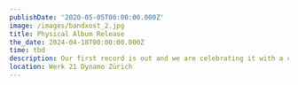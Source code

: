 ```yaml
---
publishDate: '2020-05-05T00:00:00.000Z'
image: /images/bandxost_2.jpg
title: Physical Album Release
the_date: 2024-04-18T00:00:00.000Z
time: tbd
description: Our first record is out and we are celebrating it with a concert
location: Werk 21 Dynamo Zürich
---
```


